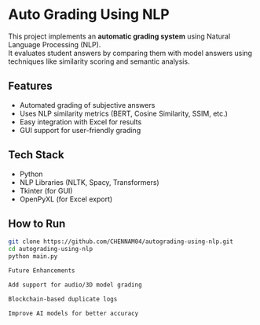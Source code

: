 # Auto Grading Using NLP

This project implements an **automatic grading system** using Natural Language Processing (NLP).  
It evaluates student answers by comparing them with model answers using techniques like similarity scoring and semantic analysis.

## Features
- Automated grading of subjective answers
- Uses NLP similarity metrics (BERT, Cosine Similarity, SSIM, etc.)
- Easy integration with Excel for results
- GUI support for user-friendly grading

## Tech Stack
- Python
- NLP Libraries (NLTK, Spacy, Transformers)
- Tkinter (for GUI)
- OpenPyXL (for Excel export)

## How to Run
```bash
git clone https://github.com/CHENNAM04/autograding-using-nlp.git
cd autograding-using-nlp
python main.py

Future Enhancements

Add support for audio/3D model grading

Blockchain-based duplicate logs

Improve AI models for better accuracy
